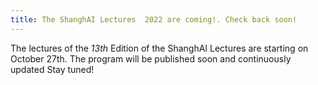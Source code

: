 ```yaml
---
title: The ShanghAI Lectures  2022 are coming!. Check back soon!
---
```


The lectures of the _13th_ Edition of the ShanghAI Lectures are starting on October 27th. The program will be published soon and continuously updated 
Stay tuned!
